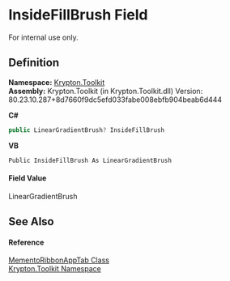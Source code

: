 # InsideFillBrush Field


For internal use only.



## Definition
**Namespace:** <a href="79d2eac2-21f4-54ff-7552-b20c33c30600.md">Krypton.Toolkit</a>  
**Assembly:** Krypton.Toolkit (in Krypton.Toolkit.dll) Version: 80.23.10.287+8d7660f9dc5efd033fabe008ebfb904beab6d444

**C#**
``` C#
public LinearGradientBrush? InsideFillBrush
```
**VB**
``` VB
Public InsideFillBrush As LinearGradientBrush
```



#### Field Value
LinearGradientBrush

## See Also


#### Reference
<a href="2beea088-315c-b992-e057-cd909e10498e.md">MementoRibbonAppTab Class</a>  
<a href="79d2eac2-21f4-54ff-7552-b20c33c30600.md">Krypton.Toolkit Namespace</a>  
